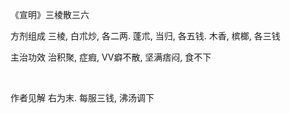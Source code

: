 《宣明》三棱散三六

方剂组成 三棱, 白朮炒, 各二两. 蓬朮, 当归, 各五钱. 木香, 槟榔, 各三钱 

主治功效 治积聚, 症瘕, VV癖不散, 坚满痞闷, 食不下

 

作者见解 右为末. 每服三钱, 沸汤调下 


